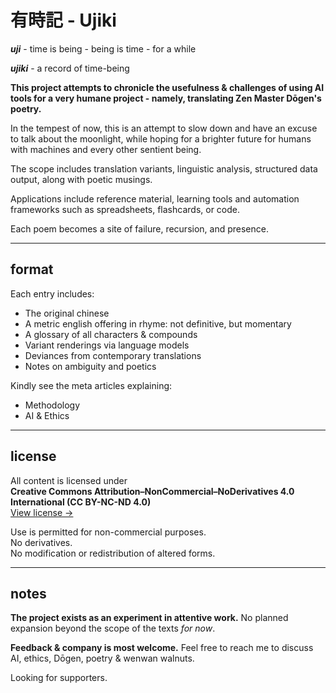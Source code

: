 # 有時記 - Ujiki

***uji*** - time is being - being is time - for a while

***ujiki*** - a record of time-being

**This project attempts to chronicle the usefulness & challenges of using AI tools for a very humane project - namely, translating Zen Master Dōgen's poetry.**

In the tempest of now, this is an attempt to slow down and have an excuse to talk about the moonlight, while hoping for a brighter future for humans with machines and every other sentient being.

The scope includes translation variants, linguistic analysis, structured data output, along with poetic musings.

Applications include reference material, learning tools and automation frameworks such as spreadsheets, flashcards, or code.  

Each poem becomes a site of failure, recursion, and presence.  

---

## format

Each entry includes:

- The original chinese
- A metric english offering in rhyme: not definitive, but momentary
- A glossary of all characters & compounds
- Variant renderings via language models
- Deviances from contemporary translations
- Notes on ambiguity and poetics

Kindly see the meta articles explaining:

- Methodology
- AI & Ethics

---

## license

All content is licensed under  
**Creative Commons Attribution–NonCommercial–NoDerivatives 4.0 International (CC BY-NC-ND 4.0)**  
[View license →](https://creativecommons.org/licenses/by-nc-nd/4.0/)

Use is permitted for non-commercial purposes.  
No derivatives.  
No modification or redistribution of altered forms.

---

## notes

**The project exists as an experiment in attentive work.** No planned expansion beyond the scope of the texts *for now*.  

**Feedback & company is most welcome.** Feel free to reach me to discuss AI, ethics, Dōgen, poetry & wenwan walnuts.

Looking for supporters. 

